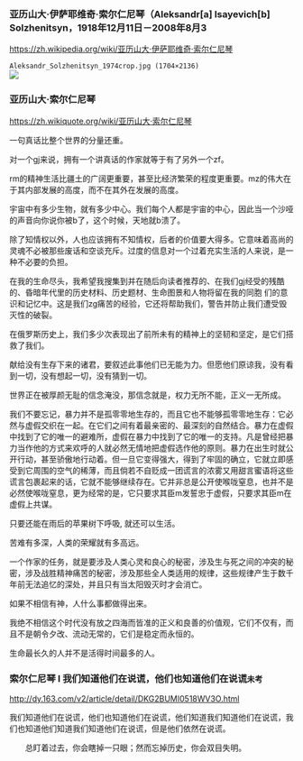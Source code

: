 ### 亚历山大·伊萨耶维奇·索尔仁尼琴（Aleksandr[a] Isayevich[b] Solzhenitsyn，1918年12月11日－2008年8月3
https://zh.wikipedia.org/wiki/亚历山大·伊萨耶维奇·索尔仁尼琴

`Aleksandr_Solzhenitsyn_1974crop.jpg (1704×2136)`<br>
![](https://upload.wikimedia.org/wikipedia/commons/8/8d/Aleksandr_Solzhenitsyn_1974crop.jpg)

### 亚历山大·索尔仁尼琴
https://zh.wikiquote.org/wiki/亚历山大·索尔仁尼琴

一句真话比整个世界的分量还重。

对一个gj来说，拥有一个讲真话的作家就等于有了另外一个zf。

rm的精神生活比疆土的广阔更重要，甚至比经济繁荣的程度更重要。mz的伟大在于其内部发展的高度，而不在其外在发展的高度。

宇宙中有多少生物，就有多少中心。我们每个人都是宇宙的中心，因此当一个沙哑的声音向你说你被b了，这个时候，天地就b溃了。

除了知情权以外，人也应该拥有不知情权，后者的价值要大得多。它意味着高尚的灵魂不必被那些废话和空谈充斥。过度的信息对一个过着充实生活的人来说，是一种不必要的负担。

在我的生命尽头，我希望我搜集到并在随后向读者推荐的、在我们gj经受的残酷的、昏暗年代里的历史材料、历史题材、生命图景和人物将留在我的同胞 们的意识和记忆中。这是我们zg痛苦的经验，它还将帮助我们，警告并防止我们遭受毁灭性的破裂。

在俄罗斯历史上，我们多少次表现出了前所未有的精神上的坚韧和坚定，是它们搭救了我们。

献给没有生存下来的诸君，要叙述此事他们已无能为力。但愿他们原谅我，没有看到一切，没有想起一切，没有猜到一切。

世界正在被厚颜无耻的信念淹没，那信念就是，权力无所不能，正义一无所成。

我们不要忘记，暴力并不是孤零零地生存的，而且它也不能够孤零零地生存：它必然与虚假交织在一起。在它们之间有着最亲密的、最深刻的自然结合。暴力在虚假中找到了它的唯一的避难所，虚假在暴力中找到了它的唯一的支持。凡是曾经把暴力当作他的方式来欢呼的人就必然无情地把虚假选作他的原则。暴力在出生时就公开行动，甚至骄傲地行动着。但一旦它变得强大，得到了牢固的确立，它就立即感受到它周围的空气的稀薄，而且倘若不自贬成一团谎言的浓雾又用甜言蜜语将这些谎言包裹起来的话，它就不能够继续存在。它并非总是公开使喉咙窒息，也并不是必然使喉咙窒息，更为经常的是，它只要求其臣m发誓忠于虚假，只要求其臣m在虚假上共谋。

只要还能在雨后的苹果树下呼吸, 就还可以生活。

苦难有多深，人类的荣耀就有多高远。

一个作家的任务，就是要涉及人类心灵和良心的秘密，涉及生与死之间的冲突的秘密，涉及战胜精神痛苦的秘密，涉及那些全人类适用的规律，这些规律产生于数千年前无法追忆的深处，并且只有当太阳毁灭时才会消亡。

如果不相信有神，人什么事都做得出来。

我绝不相信这个时代没有放之四海而皆准的正义和良善的价值观，它们不仅有，而且不是朝令夕改、流动无常的，它们是稳定而永恒的。

生命最长久的人并不是活得时间最多的人。

### 索尔仁尼琴 I 我们知道他们在说谎，他们也知道他们在说谎`未考`
http://dy.163.com/v2/article/detail/DKG2BUMI0518WV3O.html

我们知道他们在说谎，他们也知道他们在说谎，他们知道我们知道他们在说谎，我们也知道他们知道我们知道他们在说谎，但是他们依然在说谎。

　　总盯着过去，你会瞎掉一只眼；然而忘掉历史，你会双目失明。
